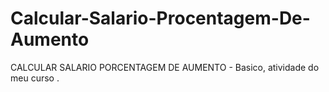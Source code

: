 # Calcular-Salario-Procentagem-De-Aumento
CALCULAR SALARIO PORCENTAGEM DE AUMENTO - Basico, atividade do meu curso .
